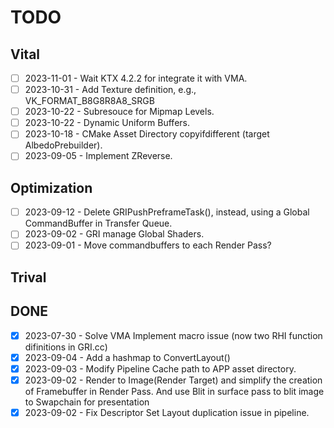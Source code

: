# TODO
## Vital
- [ ] 2023-11-01 - Wait KTX 4.2.2 for integrate it with VMA.
- [ ] 2023-10-31 - Add Texture definition, e.g., VK_FORMAT_B8G8R8A8_SRGB
- [ ] 2023-10-22 - Subresouce for Mipmap Levels.
- [ ] 2023-10-22 - Dynamic Uniform Buffers.
- [ ] 2023-10-18 - CMake Asset Directory copyifdifferent (target AlbedoPrebuilder).
- [ ] 2023-09-05  - Implement ZReverse.

## Optimization
- [ ] 2023-09-12 - Delete GRIPushPreframeTask(), instead, using a Global CommandBuffer in Transfer Queue.
- [ ] 2023-09-02  - GRI manage Global Shaders.
- [ ] 2023-09-01  - Move commandbuffers to each Render Pass?

## Trival

## DONE
- [X] 2023-07-30 - Solve VMA Implement macro issue (now two RHI function difinitions in GRI.cc)
- [X] 2023-09-04  - Add a hashmap to ConvertLayout()
- [X] 2023-09-03  - Modify Pipeline Cache path to APP asset directory.
- [X] 2023-09-02  - Render to Image(Render Target) and simplify the creation of Framebuffer in Render Pass. And use Blit in surface pass to blit image to Swapchain for presentation
- [X] 2023-09-02  - Fix Descriptor Set Layout duplication issue in pipeline.